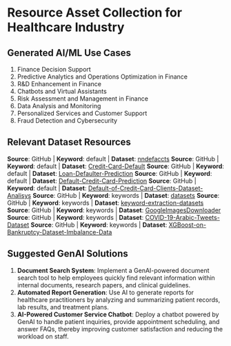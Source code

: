 # Resource Asset Collection for Healthcare Industry

## Generated AI/ML Use Cases
1. Finance Decision Support
2. Predictive Analytics and Operations Optimization in Finance
3. R&D Enhancement in Finance
4. Chatbots and Virtual Assistants
5. Risk Assessment and Management in Finance
6. Data Analysis and Monitoring
7. Personalized Services and Customer Support
8. Fraud Detection and Cybersecurity

## Relevant Dataset Resources
**Source**: GitHub | **Keyword**: default | **Dataset**: [nndefaccts](https://github.com/nnposter/nndefaccts)
**Source**: GitHub | **Keyword**: default | **Dataset**: [Credit-Card-Default](https://github.com/KaushikJais/Credit-Card-Default)
**Source**: GitHub | **Keyword**: default | **Dataset**: [Loan-Defaulter-Prediction](https://github.com/sonarsushant/Loan-Defaulter-Prediction)
**Source**: GitHub | **Keyword**: default | **Dataset**: [Default-Credit-Card-Prediction](https://github.com/robertofranceschi/Default-Credit-Card-Prediction)
**Source**: GitHub | **Keyword**: default | **Dataset**: [Default-of-Credit-Card-Clients-Dataset-Analisys](https://github.com/MatteoM95/Default-of-Credit-Card-Clients-Dataset-Analisys)
**Source**: GitHub | **Keyword**: keywords | **Dataset**: [datasets](https://github.com/unsplash/datasets)
**Source**: GitHub | **Keyword**: keywords | **Dataset**: [keyword-extraction-datasets](https://github.com/zelandiya/keyword-extraction-datasets)
**Source**: GitHub | **Keyword**: keywords | **Dataset**: [GoogleImagesDownloader](https://github.com/WuLC/GoogleImagesDownloader)
**Source**: GitHub | **Keyword**: keywords | **Dataset**: [COVID-19-Arabic-Tweets-Dataset](https://github.com/SarahAlqurashi/COVID-19-Arabic-Tweets-Dataset)
**Source**: GitHub | **Keyword**: keywords | **Dataset**: [XGBoost-on-Bankruptcy-Dataset-Imbalance-Data](https://github.com/techietrader/XGBoost-on-Bankruptcy-Dataset-Imbalance-Data)

## Suggested GenAI Solutions
1. **Document Search System**: Implement a GenAI-powered document search tool to help employees quickly find relevant information within internal documents, research papers, and clinical guidelines.
2. **Automated Report Generation**: Use AI to generate reports for healthcare practitioners by analyzing and summarizing patient records, lab results, and treatment plans.
3. **AI-Powered Customer Service Chatbot**: Deploy a chatbot powered by GenAI to handle patient inquiries, provide appointment scheduling, and answer FAQs, thereby improving customer satisfaction and reducing the workload on staff.
